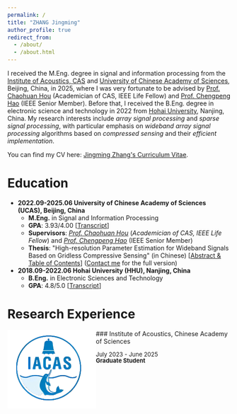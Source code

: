 ```yaml
---
permalink: /
title: "ZHANG Jingming"
author_profile: true
redirect_from: 
  - /about/
  - /about.html
---
```

I received the M.Eng. degree in signal and information processing from the [Institute of Acoustics, CAS](https://ioa.cas.cn/) and [University of Chinese Academy of Sciences](https://www.ucas.ac.cn/), Beijing, China, in 2025, where I was very fortunate to be advised by [Prof. Chaohuan Hou](https://people.ucas.ac.cn/~0000449) (Academician of CAS, IEEE Life Fellow) and [Prof. Chengpeng Hao](https://people.ucas.ac.cn/~0036112) (IEEE Senior Member). Before that, I received the B.Eng. degree in electronic science and technology in 2022 from [Hohai University](https://www.hhu.edu.cn/), Nanjing, China. My research interests include *array signal processing* and *sparse signal processing*, with particular emphasis on *wideband array signal processing* algorithms based on *compressed sensing* and their *efficient implementation*.

You can find my CV here: [Jingming Zhang's Curriculum Vitae](/files/CV3.pdf).

Education
======
- **2022.09-2025.06 University of Chinese Academy of Sciences (UCAS), Beijing, China**
  - **M.Eng.** in Signal and Information Processing
  - **GPA**: 3.93/4.00 [[Transcript](/files/Transcript_Graduate.pdf)]
  - **Supervisors**: [*Prof. Chaohuan Hou*](https://people.ucas.ac.cn/~0000449) (*Academician of CAS, IEEE Life Fellow*) and [*Prof. Chengpeng Hao*](https://people.ucas.ac.cn/~0036112) (IEEE Senior Member)
  - **Thesis**: "High-resolution Parameter Estimation for Wideband Signals Based on Gridless Compressive Sensing" (in Chinese) [[Abstract & Table of Contents](/files/Thesis_Preview.pdf)] ([Contact me](mailto:zhangjingming_pri@163.com) for the full version)
- **2018.09-2022.06 Hohai University (HHU), Nanjing, China**
  - **B.Eng.** in Electronic Sciences and Technology
  -  **GPA**: 4.8/5.0 [[Transcript](/files/Transcript_Undergraduate.pdf)]
 
Research Experience
======
<img style="float: left; " src="/images/所徽简洁(1).png">
### Institute of Acoustics, Chinese Academy of Sciences
<p style="line-height:1.0">
<font size="2">
July 2023 - June 2025<br />
<strong>Graduate Student</strong><br />
<br>
</font>
</p>

